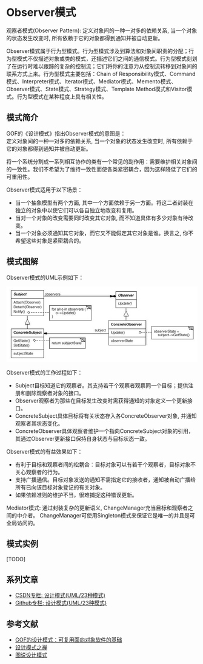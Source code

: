 # Observer模式

观察者模式(Observer Pattern): 定义对象间的一种一对多的依赖关系, 当一个对象的状态发生改变时, 所有依赖于它的对象都得到通知并被自动更新。

Observer模式属于行为型模式。行为型模式涉及到算法和对象间职责的分配；行为型模式不仅描述对象或类的模式，还描述它们之间的通信模式。行为型模式刻划了在运行时难以跟踪的复杂的控制流；它们将你的注意力从控制流转移到对象间的联系方式上来。行为型模式主要包括：Chain of Responsibility模式、Command模式、Interpreter模式、Iterator模式、Mediator模式、Memento模式、Observer模式、State模式、Strategy模式、Template Method模式和Visitor模式。行为型模式在某种程度上具有相关性。

## 模式简介

GOF的《设计模式》指出Observer模式的意图是：  
定义对象间的一种一对多的依赖关系, 当一个对象的状态发生改变时, 所有依赖于它的对象都得到通知并被自动更新。

将一个系统分割成一系列相互协作的类有一个常见的副作用：需要维护相关对象间的一致性。我们不希望为了维持一致性而使各类紧密耦合，因为这样降低了它们的可重用性。

Observer模式适用于以下场景：

- 当一个抽象模型有两个方面, 其中一个方面依赖于另一方面。将这二者封装在独立的对象中以使它们可以各自独立地改变和复用。
- 当对一个对象的改变需要同时改变其它对象, 而不知道具体有多少对象有待改变。
- 当一个对象必须通知其它对象，而它又不能假定其它对象是谁。换言之, 你不希望这些对象是紧密耦合的。

## 模式图解

Observer模式的UML示例如下：

![Observer模式示例](../images/behavioral_observer.jpg)

Observer模式的工作过程如下：

- Subject目标知道它的观察者。其支持若干个观察者观察同一个目标；提供注册和删除观察者对象的接口。
- Observer观察者为那些在目标发生改变时需获得通知的对象定义一个更新接口。
- ConcreteSubject具体目标将有关状态存入各ConcreteObserver对象, 并通知观察者其状态变化。
- ConcreteObserver具体观察者维护一个指向ConcreteSubject对象的引用，其通过Observer更新接口保持自身状态与目标状态一致。

Observer模式的有益效果如下：

- 有利于目标和观察者间的松耦合：目标对象可以有若干个观察者，目标对象不关心观察者的行为。
- 支持广播通信。目标对象发送的通知不需指定它的接收者，通知被自动广播给所有已向该目标对象登记的有关对象。
- 如果依赖准则的维护不当，很难捕捉这种错误更新。

Mediator模式: 通过封装复杂的更新语义, ChangeManager充当目标和观察者之间的中介者。 ChangeManager可使用Singleton模式来保证它是唯一的并且是可全局访问的。

## 模式实例

[TODO]

## 系列文章

- [CSDN专栏: 设计模式(UML/23种模式)](https://blog.csdn.net/column/details/27399.html)
- [Github专栏: 设计模式(UML/23种模式)](https://github.com/media-tm/MTDesignPattern)

## 参考文献

- [GOF的设计模式：可复用面向对象软件的基础](http://item.jd.com/10057319.html)
- [设计模式之禅](http://item.jd.com/11414555.html)
- [图说设计模式](https://github.com/me115/design_patterns)